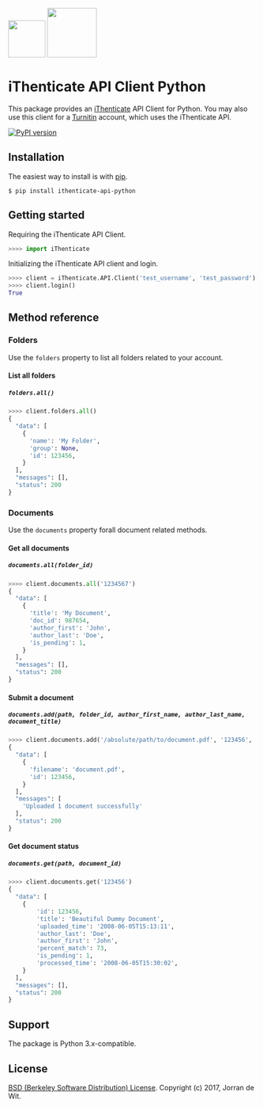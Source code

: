 [<img src="http://www.ithenticate.com/Portals/92785/images/iThenticate_Logo.png" height="75">](http://www.ithenticate.com/)
[<img src="http://go.turnitin.com/l/45292/2015-07-07/37ty9m/45292/77056/turnitin_logo_primary_rgb.png" height="100">](http://turnitin.com/)

# iThenticate API Client Python

This package provides an [iThenticate](http://www.ithenticate.com/) API Client for Python. You may also use this client for a [Turnitin](http://turnitin.com/) account, which uses the iThenticate API.

[![PyPI version](https://badge.fury.io/py/ithenticate-api-python.svg)](https://badge.fury.io/py/ithenticate-api-python)

## Installation ##

The easiest way to install is with [pip](https://pip.pypa.io).
```shell
$ pip install ithenticate-api-python
```

## Getting started ##

Requiring the iThenticate API Client.

```python
>>>> import iThenticate
```

Initializing the iThenticate API client and login.

```python
>>>> client = iThenticate.API.Client('test_username', 'test_password')
>>>> client.login()
True
```

## Method reference ##

### Folders ###

Use the `folders` property to list all folders related to your account.

#### List all folders ####
##### `folders.all()` #####

```python
>>>> client.folders.all()
{
  "data": [
    {
      'name': 'My Folder',
      'group': None,
      'id': 123456,
    }
  ],
  "messages": [],
  "status": 200
}
```

### Documents ###

Use the `documents` property forall document related methods.

#### Get all documents ####
##### `documents.all(folder_id)` #####

```python
>>>> client.documents.all('1234567')
{
  "data": [
    {
      'title': 'My Document',
      'doc_id': 987654,
      'author_first': 'John',
      'author_last': 'Doe',
      'is_pending': 1,
    }
  ],
  "messages": [],
  "status": 200
}
```

#### Submit a document ####
##### `documents.add(path, folder_id, author_first_name, author_last_name, document_title)` #####
```python
>>>> client.documents.add('/absolute/path/to/document.pdf', '123456', 'John', 'Doe', 'Document Title')
{
  "data": [
    {
      'filename': 'document.pdf',
      'id': 123456,
    }
  ],
  "messages": [
    'Uploaded 1 document successfully'
  ],
  "status": 200
}
```

#### Get document status ####
##### `documents.get(path, document_id)` #####
```python
>>>> client.documents.get('123456')
{
  "data": [
    {
        'id': 123456,
        'title': 'Beautiful Dummy Document',
        'uploaded_time': '2008-06-05T15:13:11',
        'author_last': 'Doe',
        'author_first': 'John',
        'percent_match': 73,
        'is_pending': 1,
        'processed_time': '2008-06-05T15:30:02',
    }
  ],
  "messages": [],
  "status": 200
}
```

## Support ##
The package is Python 3.x-compatible.


## License ##
[BSD (Berkeley Software Distribution) License](https://opensource.org/licenses/bsd-license.php).
Copyright (c) 2017, Jorran de Wit.
